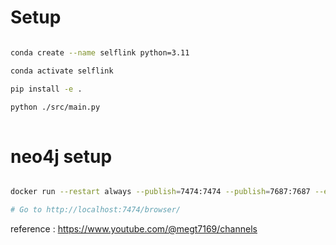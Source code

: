 # Setup 

```` bash

conda create --name selflink python=3.11

conda activate selflink

pip install -e .

python ./src/main.py
 
````

# neo4j setup 


```` bash

docker run --restart always --publish=7474:7474 --publish=7687:7687 --env NEO4J_AUTH=none --volume=E:\selflink-db:/data neo4j:5.12.0

# Go to http://localhost:7474/browser/

````

reference : https://www.youtube.com/@megt7169/channels